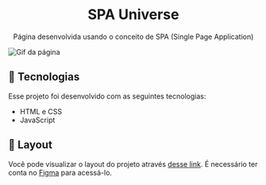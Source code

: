 <h1 align="center">SPA Universe</h1>

<p align="center">
Página desenvolvida usando o conceito de SPA (Single Page Application) <br/>
</p>

![Gif da página](https://github.com/yuripcr/SPAUniverse/blob/main/.github/gifUniverse.gif)

## 🚀 Tecnologias

Esse projeto foi desenvolvido com as seguintes tecnologias:

- HTML e CSS
- JavaScript

## 🔖 Layout

Você pode visualizar o layout do projeto através [desse link](https://www.figma.com/file/2kpo0jU4b1zVZux5DfIg0b/Desafios-Explorer-SPA-Universe-Copy?fuid=1370856444112022999). É necessário ter conta no [Figma](https://figma.com) para acessá-lo.

